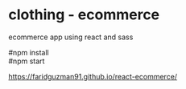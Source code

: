 # clothing - ecommerce


ecommerce app using react and sass

#npm install
<br>
#npm start
<br>

https://faridguzman91.github.io/react-ecommerce/
